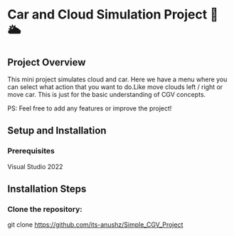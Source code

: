 # Car and Cloud Simulation Project 🚗🌥️
## Project Overview
This mini project simulates cloud and car. Here we have a menu where you can select what action that you want to do.Like move clouds left / right or move car.
This is just for the basic understanding of CGV concepts.

PS: Feel free to add any features or improve the project!

## Setup and Installation
### Prerequisites
Visual Studio 2022

## Installation Steps
### Clone the repository:
git clone https://github.com/its-anushz/Simple_CGV_Project


